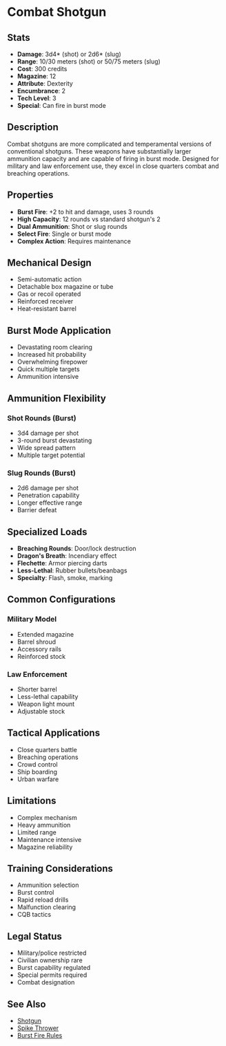 # Combat Shotgun

## Stats
- **Damage**: 3d4* (shot) or 2d6* (slug)
- **Range**: 10/30 meters (shot) or 50/75 meters (slug)
- **Cost**: 300 credits
- **Magazine**: 12
- **Attribute**: Dexterity
- **Encumbrance**: 2
- **Tech Level**: 3
- **Special**: Can fire in burst mode

## Description
Combat shotguns are more complicated and temperamental versions of conventional shotguns. These weapons have substantially larger ammunition capacity and are capable of firing in burst mode. Designed for military and law enforcement use, they excel in close quarters combat and breaching operations.

## Properties
- **Burst Fire**: +2 to hit and damage, uses 3 rounds
- **High Capacity**: 12 rounds vs standard shotgun's 2
- **Dual Ammunition**: Shot or slug rounds
- **Select Fire**: Single or burst mode
- **Complex Action**: Requires maintenance

## Mechanical Design
- Semi-automatic action
- Detachable box magazine or tube
- Gas or recoil operated
- Reinforced receiver
- Heat-resistant barrel

## Burst Mode Application
- Devastating room clearing
- Increased hit probability
- Overwhelming firepower
- Quick multiple targets
- Ammunition intensive

## Ammunition Flexibility
### Shot Rounds (Burst)
- 3d4 damage per shot
- 3-round burst devastating
- Wide spread pattern
- Multiple target potential

### Slug Rounds (Burst)
- 2d6 damage per shot
- Penetration capability
- Longer effective range
- Barrier defeat

## Specialized Loads
- **Breaching Rounds**: Door/lock destruction
- **Dragon's Breath**: Incendiary effect
- **Flechette**: Armor piercing darts
- **Less-Lethal**: Rubber bullets/beanbags
- **Specialty**: Flash, smoke, marking

## Common Configurations
### Military Model
- Extended magazine
- Barrel shroud
- Accessory rails
- Reinforced stock

### Law Enforcement
- Shorter barrel
- Less-lethal capability
- Weapon light mount
- Adjustable stock

## Tactical Applications
- Close quarters battle
- Breaching operations
- Crowd control
- Ship boarding
- Urban warfare

## Limitations
- Complex mechanism
- Heavy ammunition
- Limited range
- Maintenance intensive
- Magazine reliability

## Training Considerations
- Ammunition selection
- Burst control
- Rapid reload drills
- Malfunction clearing
- CQB tactics

## Legal Status
- Military/police restricted
- Civilian ownership rare
- Burst capability regulated
- Special permits required
- Combat designation

## See Also
- [Shotgun](shotgun.md)
- [Spike Thrower](spike-thrower.md)
- [Burst Fire Rules](../../../combat-rules/burst-fire.md)